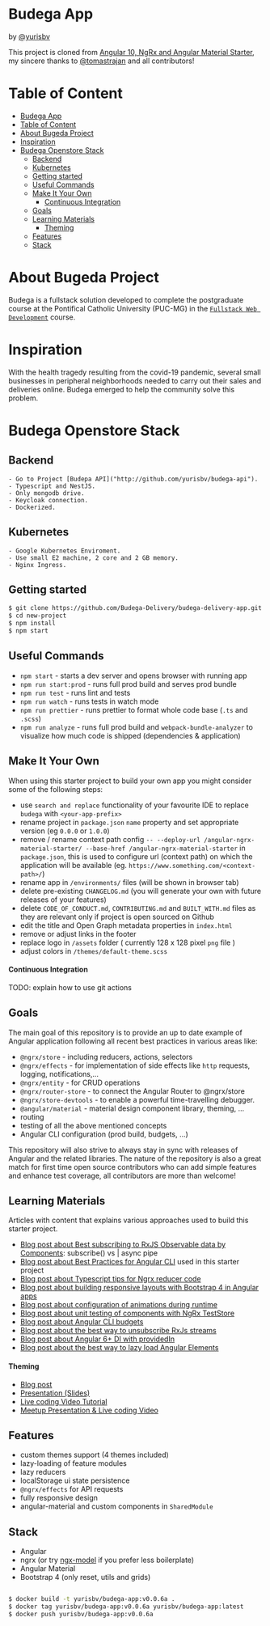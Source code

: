 # Budega App

by [@yurisbv](https://twitter.com/yurisbv)

This project is cloned from [Angular 10, NgRx and Angular Material Starter](https://github.com/tomastrajan/angular-ngrx-material-starter), my sincere thanks to [@tomastrajan](https://twitter.com/tomastrajan) and all contributors!

# Table of Content

- [Budega App](#budega-app)
- [Table of Content](#table-of-content)
- [About Bugeda Project](#about-bugeda-project)
- [Inspiration](#inspiration)
- [Budega Openstore Stack](#budega-openstore-stack)
  - [Backend](#backend)
  - [Kubernetes](#kubernetes)
  - [Getting started](#getting-started)
  - [Useful Commands](#useful-commands)
  - [Make It Your Own](#make-it-your-own)
      - [Continuous Integration](#continuous-integration)
  - [Goals](#goals)
  - [Learning Materials](#learning-materials)
      - [Theming](#theming)
  - [Features](#features)
  - [Stack](#stack)


# About Bugeda Project

Budega is a fullstack solution developed to complete the postgraduate course at the Pontifical Catholic University (PUC-MG) in the [`Fullstack Web Development`](https://www.pucminas.br/PucVirtual/Pos-Graduacao/Paginas/Desenvolvimento-Web-Full-Stack.aspx) course.

# Inspiration

With the health tragedy resulting from the covid-19 pandemic, several small businesses in peripheral neighborhoods needed to carry out their sales and deliveries online. Budega emerged to help the community solve this problem.

# Budega Openstore Stack

## Backend
    - Go to Project [Budepa API]("http://github.com/yurisbv/budega-api").
    - Typescript and NestJS.
    - Only mongodb drive.
    - Keycloak connection.
    - Dockerized.
  
## Kubernetes
    - Google Kubernetes Enviroment.
    - Use small E2 machine, 2 core and 2 GB memory.
    - Nginx Ingress.




## Getting started

```bash
$ git clone https://github.com/Budega-Delivery/budega-delivery-app.git new-project
$ cd new-project
$ npm install
$ npm start
```

## Useful Commands

- `npm start` - starts a dev server and opens browser with running app
- `npm run start:prod` - runs full prod build and serves prod bundle
- `npm run test` - runs lint and tests
- `npm run watch` - runs tests in watch mode
- `npm run prettier` - runs prettier to format whole code base (`.ts` and `.scss`)
- `npm run analyze` - runs full prod build and `webpack-bundle-analyzer` to visualize how much code is shipped (dependencies & application)

## Make It Your Own

When using this starter project to build your own app you might consider some of the following steps:

- use `search and replace` functionality of your favourite IDE to replace `budega` with `<your-app-prefix>`
- rename project in `package.json` `name` property and set appropriate version (eg `0.0.0` or `1.0.0`)
- remove / rename context path config `-- --deploy-url /angular-ngrx-material-starter/ --base-href /angular-ngrx-material-starter` in `package.json`, this is used to configure url (context path) on which the application will be available (eg. `https://www.something.com/<context-path>/`)
- rename app in `/environments/` files (will be shown in browser tab)
- delete pre-existing `CHANGELOG.md` (you will generate your own with future releases of your features)
- delete `CODE_OF_CONDUCT.md`, `CONTRIBUTING.md` and `BUILT_WITH.md` files as they are relevant only if project is open sourced on Github
- edit the title and Open Graph metadata properties in `index.html`
- remove or adjust links in the footer
- replace logo in `/assets` folder ( currently 128 x 128 pixel `png` file )
- adjust colors in `/themes/default-theme.scss`

#### Continuous Integration

TODO: explain how to use git actions

## Goals

The main goal of this repository is to provide an up to date example of Angular application following all recent best practices in various areas like:

- `@ngrx/store` - including reducers, actions, selectors
- `@ngrx/effects` - for implementation of side effects like `http` requests, logging, notifications,...
- `@ngrx/entity` - for CRUD operations
- `@ngrx/router-store` - to connect the Angular Router to @ngrx/store
- `@ngrx/store-devtools` - to enable a powerful time-travelling debugger.
- `@angular/material` - material design component library, theming, ...
- routing
- testing of all the above mentioned concepts
- Angular CLI configuration (prod build, budgets, ...)

This repository will also strive to always stay in sync with releases of Angular and the related libraries.
The nature of the repository is also a great match for first time open source contributors who can add
simple features and enhance test coverage, all contributors are more than welcome!

## Learning Materials

Articles with content that explains various approaches used to build this starter project.

- [Blog post about Best subscribing to RxJS Observable data by Components](https://medium.com/@tomastrajan/angular-question-rxjs-subscribe-vs-async-pipe-in-component-templates-c956c8c0c794): subscribe() vs | async pipe
- [Blog post about Best Practices for Angular CLI](https://medium.com/@tomastrajan/6-best-practices-pro-tips-for-angular-cli-better-developer-experience-7b328bc9db81) used in this starter project
- [Blog post about Typescript tips for Ngrx reducer code](https://medium.com/@tomastrajan/object-assign-vs-object-spread-in-angular-ngrx-reducers-3d62ecb4a4b0)
- [Blog post about building responsive layouts with Bootstrap 4 in Angular apps](https://medium.com/@tomastrajan/how-to-build-responsive-layouts-with-bootstrap-4-and-angular-6-cfbb108d797b)
- [Blog post about configuration of animations during runtime](https://medium.com/tomastrajan/total-guide-to-dynamic-angular-animations-that-can-be-toggled-at-runtime-be5bb6778a0a)
- [Blog post about unit testing of components with NgRx TestStore](https://medium.com/@tomastrajan/how-to-unit-test-angular-components-with-fake-ngrx-teststore-f0500cc5fc26)
- [Blog post about Angular CLI budgets](https://medium.com/@tomastrajan/how-did-angular-cli-budgets-save-my-day-and-how-they-can-save-yours-300d534aae7a)
- [Blog post about the best way to unsubscribe RxJs streams](https://medium.com/@tomastrajan/the-best-way-to-unsubscribe-rxjs-observable-in-the-angular-applications-d8f9aa42f6a0)
- [Blog post about Angular 6+ DI with providedIn](https://medium.com/@tomastrajan/total-guide-to-angular-6-dependency-injection-providedin-vs-providers-85b7a347b59f)
- [Blog post about the best way to lazy load Angular Elements](https://medium.com/@tomastrajan/the-best-way-to-lazy-load-angular-elements-97a51a5c2007)

#### Theming

- [Blog post](https://medium.com/@tomastrajan/the-complete-guide-to-angular-material-themes-4d165a9d24d1)
- [Presentation (Slides)](http://slides.com/tomastrajan/angular-material-themes-guide#/)
- [Live coding Video Tutorial](https://www.youtube.com/watch?v=PsgZjFTAleI)
- [Meetup Presentation & Live coding Video](https://www.youtube.com/watch?v=7auj9RfCNrE)

## Features

- custom themes support (4 themes included)
- lazy-loading of feature modules
- lazy reducers
- localStorage ui state persistence
- `@ngrx/effects` for API requests
- fully responsive design
- angular-material and custom components in `SharedModule`

## Stack

- Angular
- ngrx (or try [ngx-model](https://github.com/tomastrajan/ngx-model) if you prefer less boilerplate)
- Angular Material
- Bootstrap 4 (only reset, utils and grids)

```bash

$ docker build -t yurisbv/budega-app:v0.0.6a .
$ docker tag yurisbv/budega-app:v0.0.6a yurisbv/budega-app:latest
$ docker push yurisbv/budega-app:v0.0.6a
```
